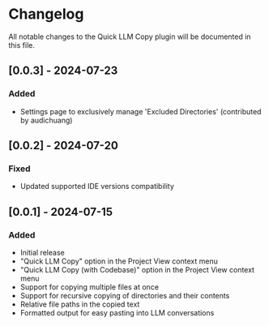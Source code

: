 # Changelog

All notable changes to the Quick LLM Copy plugin will be documented in this file.

## [0.0.3] - 2024-07-23
### Added
- Settings page to exclusively manage 'Excluded Directories' (contributed by audichuang)

## [0.0.2] - 2024-07-20
### Fixed
- Updated supported IDE versions compatibility

## [0.0.1] - 2024-07-15
### Added
- Initial release
- "Quick LLM Copy" option in the Project View context menu
- "Quick LLM Copy (with Codebase)" option in the Project View context menu
- Support for copying multiple files at once
- Support for recursive copying of directories and their contents
- Relative file paths in the copied text
- Formatted output for easy pasting into LLM conversations 